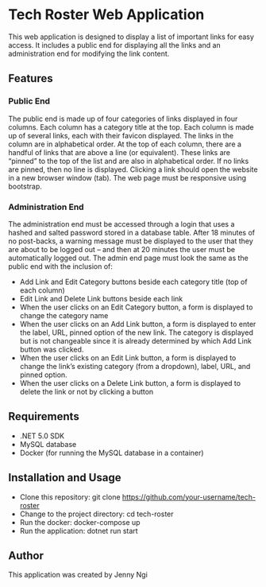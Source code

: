 # Tech Roster Web Application
This web application is designed to display a list of important links for easy access. It includes a public end for displaying all the links and an administration end for modifying the link content.

## Features
### Public End
The public end is made up of four categories of links displayed in four columns. Each column has a category title at the top. Each column is made up of several links, each with their favicon displayed. The links in the column are in alphabetical order. At the top of each column, there are a handful of links that are above a line (or equivalent). These links are “pinned” to the top of the list and are also in alphabetical order. If no links are pinned, then no line is displayed. Clicking a link should open the website in a new browser window (tab). The web page must be responsive using bootstrap.

### Administration End
The administration end must be accessed through a login that uses a hashed and salted password stored in a database table. After 18 minutes of no post-backs, a warning message must be displayed to the user that they are about to be logged out – and then at 20 minutes the user must be automatically logged out. The admin end page must look the same as the public end with the inclusion of:

- Add Link and Edit Category buttons beside each category title (top of each column)
- Edit Link and Delete Link buttons beside each link
- When the user clicks on an Edit Category button, a form is displayed to change the category name
- When the user clicks on an Add Link button, a form is displayed to enter the label, URL, pinned option of the new link. The category is displayed but is not changeable since it is already determined by which Add Link button was clicked.
- When the user clicks on an Edit Link button, a form is displayed to change the link’s existing category (from a dropdown), label, URL, and pinned option.
- When the user clicks on a Delete Link button, a form is displayed to delete the link or not by clicking a button

## Requirements
- .NET 5.0 SDK
- MySQL database
- Docker (for running the MySQL database in a container)

## Installation and Usage
- Clone this repository: git clone https://github.com/your-username/tech-roster
- Change to the project directory: cd tech-roster
- Run the docker: docker-compose up
- Run the application: dotnet run start


## Author
This application was created by Jenny Ngi
